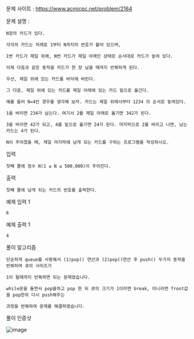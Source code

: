 문제 사이트 : https://www.acmicpc.net/problem/2164

문제 설명 :

    N장의 카드가 있다.
    
    각각의 카드는 차례로 1부터 N까지의 번호가 붙어 있으며, 
    
    1번 카드가 제일 위에, N번 카드가 제일 아래인 상태로 순서대로 카드가 놓여 있다.

    이제 다음과 같은 동작을 카드가 한 장 남을 때까지 반복하게 된다.
    
    우선, 제일 위에 있는 카드를 바닥에 버린다.
    
    그 다음, 제일 위에 있는 카드를 제일 아래에 있는 카드 밑으로 옮긴다.

    예를 들어 N=4인 경우를 생각해 보자. 카드는 제일 위에서부터 1234 의 순서로 놓여있다.
    
    1을 버리면 234가 남는다. 여기서 2를 제일 아래로 옮기면 342가 된다. 
    
    3을 버리면 42가 되고, 4를 밑으로 옮기면 24가 된다. 마지막으로 2를 버리고 나면, 남는 카드는 4가 된다.

    N이 주어졌을 때, 제일 마지막에 남게 되는 카드를 구하는 프로그램을 작성하시오.

입력

    첫째 줄에 정수 N(1 ≤ N ≤ 500,000)이 주어진다.

출력

    첫째 줄에 남게 되는 카드의 번호를 출력한다.

예제 입력 1 

    6

예제 출력 1 

    4
    
풀이 알고리즘

    단순하게 queue를 사용해서 (1)pop() 연산과 (2)pop()연산 후 push() 두가지 동작을 반복하며 큐의 사이즈가
    
    1이 될때까지 반복하면 되는 문제였습니다.
    
    while문을 돌면서 pop을하고 pop 한 뒤 큐의 크기가 1이라면 break, 아니라면 front값을 pop한뒤 다시 push해주는
    
    과정을 반복하여 문제를 해결하였습니다.
    
    
 풀이 인증샷
 
 ![image](https://user-images.githubusercontent.com/57944215/209667734-0f207024-782f-438e-9d5f-fe4d23c11309.png)
